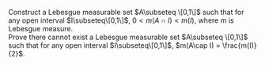 Construct a Lebesgue measurable set $A\subseteq \[0,1\]$ such that for any open interval $I\subseteq\[0,1\]$, $0\lt m(A \cap I)\lt m(I)$, where $m$ is Lebesgue measure.  
Prove there cannot exist a Lebesgue measurable set $A\subseteq \[0,1\]$ such that for any open interval $I\subseteq\[0,1\]$, $m(A\cap I) = \frac{m(I)}{2}$.
